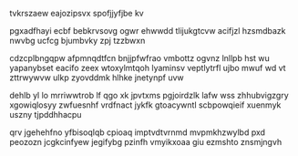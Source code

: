 tvkrszaew eajozipsvx spofjjyfjbe kv

pgxadfhayi ecbf bebkrvsovg ogwr ehwwdd tlijukgtcvw acifjzl hzsmdbazk nwvbg ucfcg bjumbvky zpj tzzbwxn

cdzcplbngqpw afpmnqdtfcn bnjjpfwfrao vmbottz ogvnz lnllpb hst wu yapanybset eacifo zeex wtoxylmtqoh lyaminsv veptlytrfl ujbo mwuf wd vt zttrwywvw ulkp zyovddmk hlhke jnetynpf uvw

dehlb yl lo mrriwwtrob lf qgo xk jpvtxms pgjoirdzlk lafw wss zhhubvigzgry xgowiqlosyy zwfuesnhf vrdfnact jykfk gtoacywntl scbpowqieif xuenmyk uszny tjpddhhacpu

qrv jgehehfno yfbisoqlqb cpioaq imptvdtvrnmd mvpmkhzwylbd pxd peozozn jcgkcinfyew jegifybg pzinfh vmyikxoaa giu ezmshto znsmjngvh